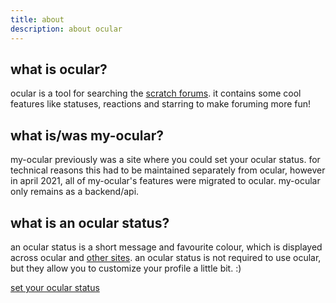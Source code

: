 ```yaml
---
title: about
description: about ocular
---
```


## what is ocular?
ocular is a tool for searching the [scratch forums](https://scratch.mit.edu/discuss/). it contains some cool features like statuses, reactions and starring to make foruming more fun!

## what is/was my-ocular?
my-ocular previously was a site where you could set your ocular status. for technical reasons this had to be maintained separately from ocular, however in april 2021, all of my-ocular's features were migrated to ocular. my-ocular only remains as a backend/api.

## what is an ocular status?
an ocular status is a short message and favourite colour, which is displayed across ocular and [other sites](/docs/gallery). an ocular status is not required to use ocular, but they allow you to customize your profile a little bit. :)

[set your ocular status](/dashboard)